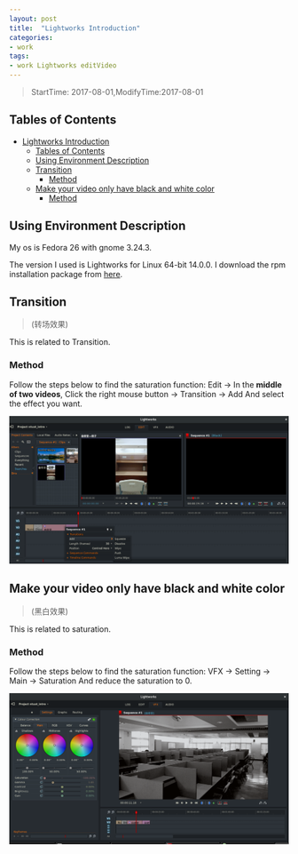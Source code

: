```yaml
---
layout: post
title:  "Lightworks Introduction"
categories:
- work
tags:
- work Lightworks editVideo
---
```


> StartTime: 2017-08-01,ModifyTime:2017-08-01

<!---more--->

## Tables of Contents
<!-- TOC depthFrom:1 depthTo:6 withLinks:1 updateOnSave:1 orderedList:0 -->

- [Lightworks Introduction](#lightworks-introduction)
	- [Tables of Contents](#tables-of-contents)
	- [Using Environment Description](#using-environment-description)
	- [Transition](#transition)
		- [Method](#method)
	- [Make your video only have black and white color](#make-your-video-only-have-black-and-white-color)
		- [Method](#method)

<!-- /TOC -->

## Using Environment Description
My os is Fedora 26 with gnome 3.24.3.  

The version I used is Lightworks for Linux 64-bit 14.0.0.
I download the rpm installation package from [here](https://www.lwks.com/index.php?option=com_lwks&view=download&Itemid=206&tab=1).

## Transition
> (转场效果)

This is related to Transition.

### Method
Follow the steps below to find the saturation function:
Edit -> In the **middle of two videos**, Click the right mouse button -> Transition -> Add
And select the effect you want.

![add-transition](/images/work/lightworks/add-transition.png)

## Make your video only have black and white color
> (黑白效果)

This is related to saturation.

### Method
Follow the steps below to find the saturation function:
VFX -> Setting -> Main -> Saturation
And reduce the saturation to 0.

![modify-video-saturation](/images/work/lightworks/modify-video-saturation.png)
